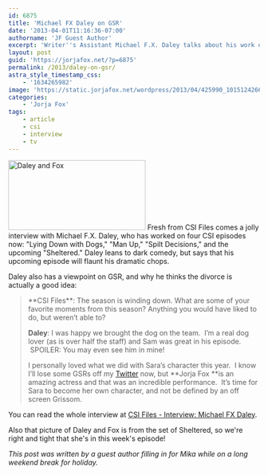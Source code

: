 ```yaml
---
id: 6875
title: 'Michael FX Daley on GSR'
date: '2013-04-01T11:16:36-07:00'
authorname: 'JF Guest Author'
excerpt: 'Writer''s Assistant Michael F.X. Daley talks about his work on set and just a touch on his thoughts about the latest GSR happenings.'
layout: post
guid: 'https://jorjafox.net/?p=6875'
permalink: /2013/daley-on-gsr/
astra_style_timestamp_css:
    - '1634265982'
image: 'https://static.jorjafox.net/wordpress/2013/04/425990_10151242667651332_1808399906_n.jpg'
categories:
    - 'Jorja Fox'
tags:
    - article
    - csi
    - interview
    - tv
---
```


<img class="alignleft size-thumbnail wp-image-6876" alt="Daley and Fox" src="//static.jorjafox.net/wordpress/2013/04/425990_10151242667651332_1808399906_n.jpg" width="275" height="140" /> Fresh from CSI Files comes a jolly interview with Michael F.X. Daley, who has worked on four CSI episodes now: "Lying Down with Dogs," "Man Up," "Spilt Decisions," and the upcoming "Sheltered." Daley leans to dark comedy, but says that his upcoming episode will flaunt his dramatic chops.

Daley also has a viewpoint on GSR, and why he thinks the divorce is actually a good idea:
<blockquote>**CSI Files**: The season is winding down. What are some of your favorite moments from this season? Anything you would have liked to do, but weren’t able to?

**Daley**: I was happy we brought the dog on the team.  I’m a real dog lover (as is over half the staff) and Sam was great in his episode.  SPOILER: You may even see him in mine!

I personally loved what we did with Sara’s character this year.  I know I’ll lose some GSRs off my <a href="http://twitter.com/mfxdaley" target="_blank">Twitter</a> now, but **Jorja Fox **is an amazing actress and that was an incredible performance.  It’s time for Sara to become her own character, and not be defined by an off screen Grissom.</blockquote>
You can read the whole interview at <a href="http://www.csifiles.com/content/2013/04/interview-michael-fx-daley-2/">CSI Files - Interview: Michael FX Daley</a>.

Also that picture of Daley and Fox is from the set of Sheltered, so we're right and tight that she's in this week's episode!

_This post was written by a guest author filling in for Mika while on a long weekend break for holiday._
